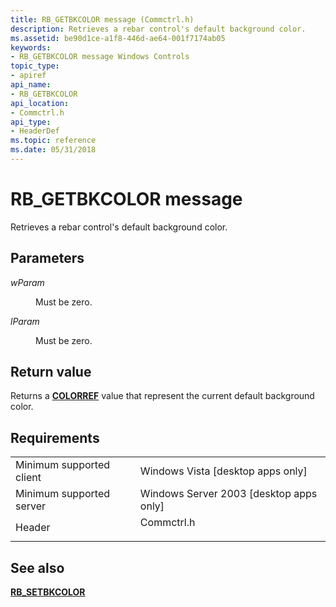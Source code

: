 ```yaml
---
title: RB_GETBKCOLOR message (Commctrl.h)
description: Retrieves a rebar control's default background color.
ms.assetid: be90d1ce-a1f8-446d-ae64-001f7174ab05
keywords:
- RB_GETBKCOLOR message Windows Controls
topic_type:
- apiref
api_name:
- RB_GETBKCOLOR
api_location:
- Commctrl.h
api_type:
- HeaderDef
ms.topic: reference
ms.date: 05/31/2018
---
```


# RB\_GETBKCOLOR message

Retrieves a rebar control's default background color.

## Parameters

<dl> <dt>

*wParam* 
</dt> <dd>Must be zero.</dd> <dt>

*lParam* 
</dt> <dd>Must be zero.</dd> </dl>

## Return value

Returns a [**COLORREF**](/windows/desktop/gdi/colorref) value that represent the current default background color.

## Requirements



|                                     |                                                                                       |
|-------------------------------------|---------------------------------------------------------------------------------------|
| Minimum supported client<br/> | Windows Vista \[desktop apps only\]<br/>                                        |
| Minimum supported server<br/> | Windows Server 2003 \[desktop apps only\]<br/>                                  |
| Header<br/>                   | <dl> <dt>Commctrl.h</dt> </dl> |



## See also

<dl> <dt>

[**RB\_SETBKCOLOR**](rb-setbkcolor.md)
</dt> </dl>

 

